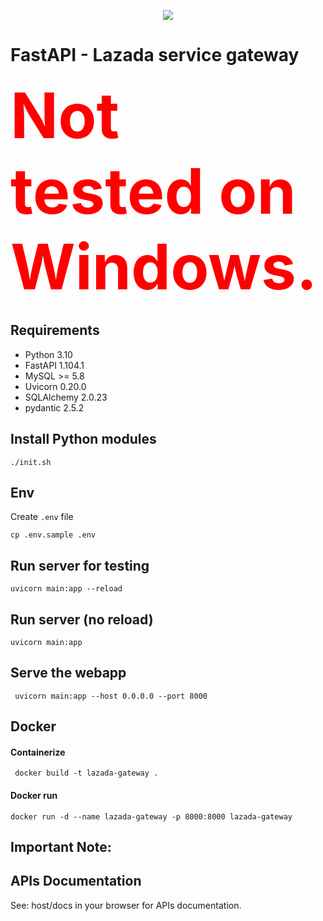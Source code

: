 <p align="center" width="100%">
    <img src="https://fastapi.tiangolo.com/img/logo-margin/logo-teal.png">
    <p style="text-align: center;">
</p>

# FastAPI - Lazada service gateway 

<span style="color:red;font-weight:700;font-size:100px">
    Not tested on Windows.
</span>

## Requirements
- Python 3.10
- FastAPI 1.104.1
- MySQL >= 5.8
- Uvicorn 0.20.0
- SQLAlchemy 2.0.23
- pydantic 2.5.2

## Install Python modules

```shell
./init.sh
```

## Env

Create `.env` file

```shell
cp .env.sample .env
```

## Run server for testing

```shell
uvicorn main:app --reload    
```

## Run server (no reload)

```shell
uvicorn main:app
```

## Serve the webapp

```shell
 uvicorn main:app --host 0.0.0.0 --port 8000
```

## Docker
#### Containerize

```shell
 docker build -t lazada-gateway .
```

#### Docker run

```shell
docker run -d --name lazada-gateway -p 8000:8000 lazada-gateway                        
```

## Important Note:


## APIs Documentation

See: host/docs in your browser for APIs documentation.